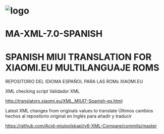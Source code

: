 # ![logo](http://s33.postimg.org/eafvqkra7/xiaomi_eu_spanish1.png) 

# MA-XML-7.0-SPANISH

# SPANISH MIUI TRANSLATION FOR XIAOMI.EU MULTILANGUAJE ROMS
REPOSITORIO DEL IDIOMA ESPAÑOL PARA LAS ROMs XIAOMI.EU

XML checking script
Validador XML

http://translators.xiaomi.eu/XML_MIUI7-Spanish-es.html

Latest XML changes from originals values to translate
Últimos cambios hechos al repositorio original en Inglés para añadir y traducir


https://github.com/Acid-miuipolskapl/v6-XML-Compare/commits/master
